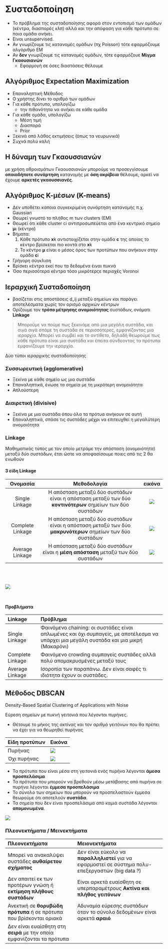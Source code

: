 # Συσταδοποίηση

- Το πρόβλημα της συσταδοποίησης αφορά στον εντοπισμό των ομάδων (κέντρα, διασπορές κλπ) αλλά και την απόφαση για κάθε πρότυπο σε ποια ομάδα ανήκει.
- Είναι unsupervised.
- Αν γνωρίζουμε τις κατανομές ομάδων (πχ Poisson) τότε εφαρμόζουμε αλγόριθμο ΕΜ
- Αν **δεν** γνωρίζουμε τις κατανομές ομάδων, τότε εφαρμόζουε **Μίγμα Γκαουσιανών**
  - Εφαρμογή σε όσες διαστάσεις θέλουμε

## Αλγόριθμος Expectation Maximization

- Επαναληπτική Μέθοδος
- Ο χρήστης δίνει το αριθμό των ομάδων
- Για κάθε πρότυπο, υπολογίζω
  - την πιθανότητα να ανήκει σε κάθε ομάδα
- Για κάθε ομάδα, υπολογίζω
  - Μέση τιμή
  - Διασπορά
  - Prior
- Ξεκινά από λάθος εκτιμήσεις (όπως τα νευρωνικά)
- Συχνά πολύ καλή

## Η δύναμη των Γκαουσσιανών

με χρήση αθροισμάτων Γκαουσσιανών μπορούμε να προσεγγίσουμε **οποιαδήποτε συνάρτηση** κατανομής με **όση ακρίβεια** θέλουμε, αρκεί να έχουμε **αρκετές γκαουσσιανές**.

## Αλγόριθμος Κ-μέσων (K-means)

- Δεν υποθέτει κάποια συγκεκριμένη συνάρτηση κατανομής π.χ. Gaussian
- Θεωρεί γνωστό το πλήθος m των clusters (EM)
- Θεωρεί ότι κάθε cluster ci αντιπροσωπεύεται από ένα κεντρικό σημείο **μ**ι (κέντρο)
- Βήματα:
  1. Κάθε πρότυπο **x**k αντιστοιχίζεται στην ομάδα **c** της οποίας το κέντρο βρίσκεται πιο κοντά στο **x**k
  2. Το κέντρο **μ** είναι ο μέσος όρος των προτύπων που ανήκουν στην ομάδα **c**i
- Γρήγορη σύγκλιση
- Βρίσκει κέντρα εκεί που τα δεδομένα έιναι πυκνά
- Όσο περισσότερα κέντρα τόσο μικρότερςε περιοχές Voronoi

## Ιεραρχική Συσταδοποίηση 
- βασίζεται στις αποστάσεις d_ij μεταξύ σημείων και παράγει αποτελέσματα χωρίς τον ορισμό αρχικών κέντρων
- Ορίζουμε τον **τρόπο μέτρησης ανομοιότητας** συστάδων, ονόματι **Linkage**
> Μπορούμε να πούμε πως ξεκινάμε από μια μεγάλη συστάδα, και σιγά σιγά σπάμε τη συστάδα σε περισσότερες, εμφανίζοντας μια ιεραρχία. Μπορεί να συμβεί και το αντίθετο, δηλαδή θεωρούμε πως κάθε πρότυπο είναι μια συστάδα και έπειτα σύνδεοντας τα πρότυπα εμφανίζουμε την ιεραρχία.

Δύο τύποι ιεραρχικής συσταδοποίησης
### Συσσωρευτική (agglomerative)
- Ξεκίνα με κάθε σημείο ως μια συστάδα
- Επαναληπτικά, ένωσε τα σημεία με τη μικρότερη ανομοιότητα
- Απλούστερη 
  
### Διαιρετική (divisive)
- Ξεκίνα με μια συστάδα όπου όλα τα πρότυα ανήκουν σε αυτή
- Επαναληπτικά, σπάσε τις συστάδες μέχρι να επιτευχθεί η μεγαλύτερη ανομοιότητα 

### Linkage 

Μαθηματικός τύπος με τον οποίο μετράμε την απόσταση (ανομοιότητα) μεταξύ δύο συστάδων, έτσι ώστε να αποφασίσουμε ποιες από τις 2 θα ενωθούν

#### 3 είδη Linkage

|    Ονομασία    |                                             Μεθοδολογία                                              | εικόνα |
| :------------: | :--------------------------------------------------------------------------------------------------: | :----: |
| Single Linkage | Η απόσταση μεταξύ δύο συστάδων είναι η απόσταση μεταξύ των δύο **κοντινότερων** σημείων των δύο συστάδων | <img src="./images/single_linkage.jpg"/>|
| Complete Linkage | Η απόσταση μεταξύ δύο συστάδων είναι η απόσταση μεταξύ των δύο **μακρυνότερων** σημείων των δύο συστάδων |<img src="./images/complete_linkage.jpg"/>|
| Average Linkage | Η απόσταση μεταξύ δύο συστάδων είναι η **μέση απόσταση** μεταξύ των δύο συστάδων |<img src="./images/average_linkage.jpg"/>|


<br/>
<br/>
<br/>
<img src="./images/linkages.jpg"/>
<br/>
<br/>
<br/>

**Προβλήματα**

| Linkage | Πρόβλημα |
| :-- | :--|
| Single Linkage | Φαινόμενο chaining: οι συστάδες είναι απλωμένες και όχι συμπαγείς, με αποτέλεσμα να υπάρχει μια μεγάλη συστάδα και μια μικρή (Μακαρόνι)|
|Complete Linkage | Φαινόμενο crowding συμπαγείς συστάδες αλλά πολύ απομακρυσμένες μεταξύ τους|
| Average Linkage | Ισοροπία των παραπάνω. Δεν είναι σαφές τι ιδιότητα έχουν οι συστάδες.|


## Μέθοδος DBSCAN

Density-Based Spatial Clustering of Applications with Noise

Εύρεση σημείων με πυκνή γειτονιά που λέγονται πυρήνες.

- Θέτουμε το μήκος της ακτίνας και τον αριθμό γειτόνων που θα πρέπει να έχει για να θεωρηθεί πυρήνας


| Είδη προτύπων | Εικόνα |
| :-- | :--|
| Πυρήνας | <img src="images/dbscan_core_point.jpg"> |
| Όχι πυρήνας | <img src="images/dbscan_not_core_point.jpg"> |

- Τα πρότυπα που είναι μέσα στη γειτονιά ενός πυρήνα λέγονται **άμεσα προσπελάσιμα**
- Τα πρότυπα που μπορούν να βρεθούν μέσω μετάβασης από πυρήνα σε πυρήνα λέγονται **έμμεσα προσπελάσιμα**
- Το σύνολο των σημείων που μπορούν να προσπελαστούν έμμεσα θεωρούμε ότι αποτελούν **συστάδα**.
- Τα σημεία που δεν είναι προσπελάσιμα από καμιά συστάδα λέγονται **απομονωμένα**.

<img src="./images/dbscan.jpg"/>

### Πλεονεκτήματα / Μεινεκτήματα

| Πλεονεκτήματα | Μειονεκτήματα |
| :-- | :--| 
| Μπορεί να ανακαλύψει συστάδες **αυθαίρετου σχήματος** | Δεν είναι εύκολο να **παραλληλιστεί** για να εφαρμοστεί σε σύστημα πολυ-επεξεργαστών (big data ?)|
| Δεν απαιτεί εκ των προτέρων γνώση ή **εκτίμηση πλήθους συστάδων**|Είναι αρκετά ευαίσθητη σε υπερπαραμέτρους **Ακτίνα και πλήθος γειτόνων**|
| Ανεκτική σε **θορυβώδη πρότυπα** ή σε πρότυπα που βρίσκονται οριακά | Αδυναμία εύρεσης συστάδων όταν το σύνολο δεδομένων είναι αρκετά **αραιό** |
| Δεν είναι ευαίσθητη στη **σειρά** με την οποία εμφανίζονται τα πρότυπα |